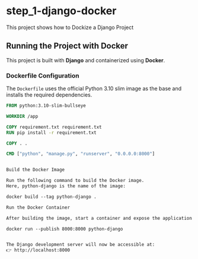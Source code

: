 # step_1-django-docker
This project shows how to Dockize a Django Project

## Running the Project with Docker

This project is built with **Django** and containerized using **Docker**.

### Dockerfile Configuration
The `Dockerfile` uses the official Python 3.10 slim image as the base and installs the required dependencies.

```dockerfile
FROM python:3.10-slim-bullseye

WORKDIR /app

COPY requirement.txt requirement.txt
RUN pip install -r requirement.txt

COPY . .

CMD ["python", "manage.py", "runserver", "0.0.0.0:8000"]


Build the Docker Image

Run the following command to build the Docker image.
Here, python-django is the name of the image:

docker build --tag python-django .

Run the Docker Container

After building the image, start a container and expose the application on port 8000:

docker run --publish 8000:8000 python-django


The Django development server will now be accessible at:
👉 http://localhost:8000